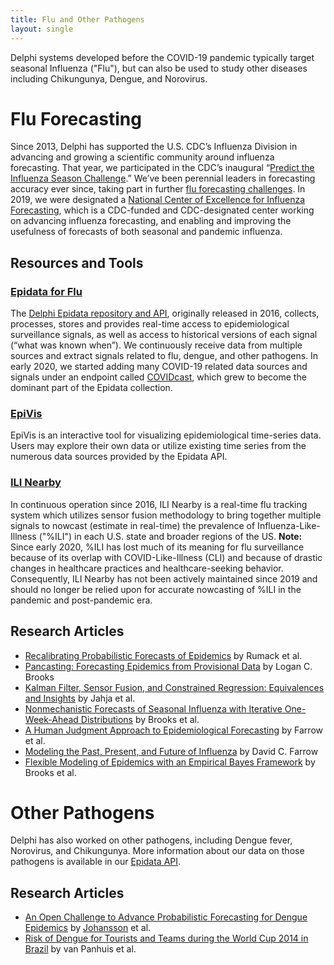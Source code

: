 ```yaml
---
title: Flu and Other Pathogens
layout: single
---
```


Delphi systems developed before the COVID-19 pandemic typically target seasonal Influenza ("Flu"), but can also be used to study other diseases including Chikungunya, Dengue, and Norovirus.

# Flu Forecasting

Since 2013, Delphi has supported the U.S. CDC’s Influenza Division in advancing and growing a scientific community around influenza forecasting. That year, we participated in the CDC’s inaugural “[Predict the Influenza Season Challenge](https://www.cdc.gov/flu/news/predict-flu-challenge.htm).” We’ve been perennial leaders in forecasting accuracy ever since, taking part in further [flu forecasting challenges](https://www.cdc.gov/flu/weekly/flusight/about-flu-forecasting.htm). In 2019, we were designated a [National Center of Excellence for Influenza Forecasting](https://delphi.cmu.edu/about/center-of-excellence/), which is a CDC-funded and CDC-designated center working on advancing influenza forecasting, and enabling and improving the usefulness of forecasts of both seasonal and pandemic influenza.

## Resources and Tools

### [Epidata for Flu](https://cmu-delphi.github.io/delphi-epidata/api/README.html)
The [Delphi Epidata repository and API](https://cmu-delphi.github.io/delphi-epidata/), originally released in 2016, collects, processes, stores and provides real-time access to epidemiological surveillance signals, as well as access to historical versions of each signal (“what was known when”). We continuously receive data from multiple sources and extract signals related to flu, dengue, and other pathogens. In early 2020, we started adding many COVID-19 related data sources and signals under an endpoint called [COVIDcast](https://cmu-delphi.github.io/delphi-epidata/api/covidcast.html), which grew to become the dominant part of the Epidata collection.

### [EpiVis](https://delphi.cmu.edu/epivis/)
EpiVis is an interactive tool for visualizing epidemiological time-series data. Users may explore their own data or utilize existing time series from the numerous data sources provided by the Epidata API.

### [ILI Nearby](https://delphi.cmu.edu/nowcast/)
In continuous operation since 2016, ILI Nearby is a real-time flu tracking system which utilizes sensor fusion methodology to bring together multiple signals to nowcast (estimate in real-time) the prevalence of Influenza-Like-Illness ("%ILI") in each U.S. state and broader regions of the US. **Note:** Since early 2020, %ILI has lost much of its meaning for flu surveillance because of its overlap with COVID-Like-Illness (CLI) and because of drastic changes in healthcare practices and healthcare-seeking behavior. Consequently, ILI Nearby has not been actively maintained since 2019 and should no longer be relied upon for accurate nowcasting of %ILI in the pandemic and post-pandemic era.

## Research Articles
- [Recalibrating Probabilistic Forecasts of Epidemics](https://arxiv.org/abs/2112.06305) by Rumack et al.
- [Pancasting: Forecasting Epidemics from Provisional Data](https://delphi.cmu.edu/~lcbrooks/brooks2020pancasting.pdf) by Logan C. Brooks
- [Kalman Filter, Sensor Fusion, and Constrained Regression: Equivalences and Insights](https://papers.nips.cc/paper/2019/hash/b522259710151f8cc7870b970b4e0930-Abstract.html) by Jahja et al.
- [Nonmechanistic Forecasts of Seasonal Influenza with Iterative One-Week-Ahead Distributions](https://journals.plos.org/ploscompbiol/article?id=10.1371/journal.pcbi.1006134) by Brooks et al.
- [A Human Judgment Approach to Epidemiological Forecasting](https://journals.plos.org/ploscompbiol/article?id=10.1371/journal.pcbi.1005248) by Farrow et al.
- [Modeling the Past, Present, and Future of Influenza](https://delphi.cmu.edu/~dfarrow/thesis.pdf) by David C. Farrow
- [Flexible Modeling of Epidemics with an Empirical Bayes Framework](https://journals.plos.org/ploscompbiol/article?id=10.1371/journal.pcbi.1004382) by Brooks et al.

# Other Pathogens

Delphi has also worked on other pathogens, including Dengue fever, Norovirus, and Chikungunya. More information about our data on those pathogens is available in our [Epidata API](https://cmu-delphi.github.io/delphi-epidata/api/README.html).

## Research Articles
- [An Open Challenge to Advance Probabilistic Forecasting for Dengue Epidemics](https://www.pnas.org/doi/full/10.1073/pnas.1909865116) by [Johansson](https://www.pnas.org/doi/full/10.1073/pnas.1909865116#con1) et al.
- [Risk of Dengue for Tourists and Teams during the World Cup 2014 in Brazil](https://www.ncbi.nlm.nih.gov/pmc/articles/PMC4120682/) by van Panhuis et al. 


